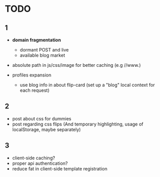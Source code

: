 TODO
=======

1
-------

- **domain fragmentation**
  - dormant POST and live
  - available blog market

- absolute path in js/css/image for better caching (e.g //www.)

- profiles expansion
  - use blog info in about flip-card (set up a "blog" local context for each request)




2
-------

- post about css for dummies
- post regarding css flips (And temporary highlighting, usage of localStorage, maybe separately)



3
-------

- client-side caching?
- proper api authentication?
- reduce fat in client-side template registration